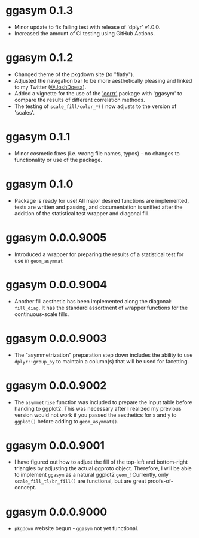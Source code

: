 # ggasym 0.1.3

* Minor update to fix failing test with release of 'dplyr' v1.0.0.
* Increased the amount of CI testing using GitHub Actions.

# ggasym 0.1.2

* Changed theme of the pkgdown site (to "flatly").
* Adjusted the navigation bar to be more aesthetically pleasing and linked to my Twitter ([@JoshDoesa](https://twitter.com/JoshDoesa)).
* Added a vignette for the use of the ['corrr'](https://CRAN.R-project.org/package=corrr) package with 'ggasym' to compare the results of different correlation methods.
* The testing of `scale_fill/color_*()` now adjusts to the version of 'scales'.

# ggasym 0.1.1

* Minor cosmetic fixes (i.e. wrong file names, typos) - no changes to functionality or use of the package.

# ggasym 0.1.0

* Package is ready for use! All major desired functions are implemented, tests are written and passing, and documentation is unified after the addition of the statistical test wrapper and diagonal fill.

# ggasym 0.0.0.9005

* Introduced a wrapper for preparing the results of a statistical test for use in `geom_asymmat`

# ggasym 0.0.0.9004

* Another fill aesthetic has been implemented along the diagonal: `fill_diag`. It has the standard assortment of wrapper functions for the continuous-scale fills.

# ggasym 0.0.0.9003

* The "asymmetrization" preparation step down includes the ability to use `dplyr::group_by` to maintain a column(s) that will be used for facetting.

# ggasym 0.0.0.9002

* The `asymmetrise` function was included to prepare the input table before handing to ggplot2. This was necessary after I realized my previous version would not work if you passed the aesthetics for `x` and `y` to `ggplot()` before adding to `geom_asymmat()`.

# ggasym 0.0.0.9001

* I have figured out how to adjust the fill of the top-left and bottom-right triangles by adjusting the actual ggproto object. Therefore, I will be able to implement `ggasym` as a natural ggplot2 `geom_`! Currently, only `scale_fill_tl/br_fill()` are functional, but are great proofs-of-concept.

# ggasym 0.0.0.9000

* `pkgdown` website begun - `ggasym` not yet functional.
